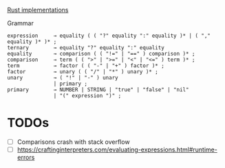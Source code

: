 [Rust implementations](https://github.com/munificent/craftinginterpreters/wiki/Lox-implementations#rust)

Grammar
```
expression     → equality ( ( "?" equality ":" equality )* | ( "," equality )* )* ;
ternary        → equality "?" equality ":" equality
equality       → comparison ( ( "!=" | "==" ) comparison )* ;
comparison     → term ( ( ">" | ">=" | "<" | "<=" ) term )* ;
term           → factor ( ( "-" | "+" ) factor )* ;
factor         → unary ( ( "/" | "*" ) unary )* ;
unary          → ( "!" | "-" ) unary
               | primary ;
primary        → NUMBER | STRING | "true" | "false" | "nil"
               | "(" expression ")" ;
```

# TODOs
- [ ] Comparisons crash with stack overflow
- [ ] https://craftinginterpreters.com/evaluating-expressions.html#runtime-errors
